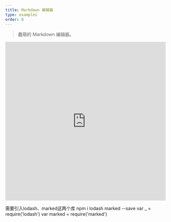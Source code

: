 ```yaml
---
title: Markdown 编辑器
type: examples
order: 0
---
```


> 蠢萌的 Markdown 编辑器。

<iframe width="100%" height="500" src="https://jsfiddle.net/yyx990803/pq22eoj5/embedded/result,html,js,css" allowfullscreen="allowfullscreen" frameborder="0"></iframe>

需要引入lodash、marked这两个库
npm i lodash marked --save
var _ = require('lodash')
var marked = require('marked')
